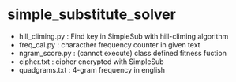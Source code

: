 # simple_substitute_solver
- hill_climing.py : Find key in SimpleSub with hill-climing algorithm
- freq_cal.py : characther frequency counter in given text
- ngram_score.py : (cannot execute) class defined fitness fuction
- cipher.txt : cipher encrypted with SimpleSub
- quadgrams.txt : 4-gram frequency in english
